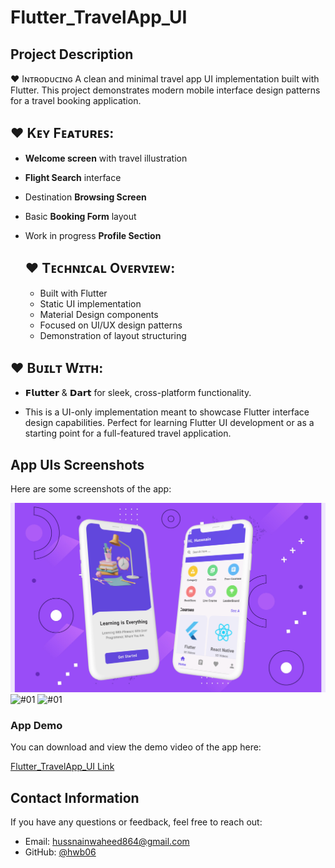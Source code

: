 # Flutter_TravelApp_UI
 
## **Project Description**

♥ Iɴᴛʀᴏᴅᴜᴄɪɴɢ A clean and minimal travel app UI implementation built with Flutter. This project demonstrates modern mobile interface design patterns for a travel booking application.

## ♥ **Kᴇʏ Fᴇᴀᴛᴜʀᴇꜱ**:
- **Welcome screen** with travel illustration
- **Flight Search** interface
- Destination **Browsing Screen**
- Basic **Booking Form** layout
- Work in progress **Profile Section**

  ## ♥ **Tᴇᴄʜɴɪᴄᴀʟ Oᴠᴇʀᴠɪᴇᴡ**:
  - Built with Flutter
  - Static UI implementation
  - Material Design components
  - Focused on UI/UX design patterns
  - Demonstration of layout structuring

## ♥ **Bᴜɪʟᴛ Wɪᴛʜ**:
- 𝗙𝗹𝘂𝘁𝘁𝗲𝗿 & 𝗗𝗮𝗿𝘁 for sleek, cross-platform functionality. 

- This is a UI-only implementation meant to showcase Flutter interface design capabilities. Perfect for learning Flutter UI development or as a starting point for a full-featured travel application.

## **App UIs Screenshots**
Here are some screenshots of the app:

![#01](https://github.com/hwb06/Flutter_LearningHub_UI/blob/main/assets/Project%20Showcase/01.png) 
![#01](https://github.com/hwb06/Flutter_LearningHub_UI/blob/main/assets/Project%20Showcase/02.png) 
![#01](https://github.com/hwb06/Flutter_LearningHub_UI/blob/main/assets/Project%20Showcase/03.png) 
 
### **App Demo**
You can download and view the demo video of the app here:

[Flutter_TravelApp_UI Link](https://github.com/hwb06/Flutter_TravelApp_UI/releases/tag/v1.0.0)

## **Contact Information**
If you have any questions or feedback, feel free to reach out:

- Email: hussnainwaheed864@gmail.com
- GitHub: [@hwb06](https://github.com/hwb06)
